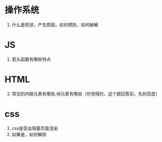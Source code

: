 # 操作系统
1. 什么是死锁，产生原因，如何预防，如何破解

# JS
1. 箭头函数有哪些特点

# HTML
1. 常见的内联元素有哪些,块元素有哪些（你觉得的，这个题回答前，先别百度）

# css
1. css是否会阻塞页面渲染
2. 如果是，如何解除